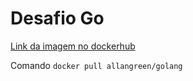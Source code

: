 # Desafio Go

[Link da imagem no dockerhub](https://hub.docker.com/r/allangreen/golang)

Comando `docker pull allangreen/golang`
